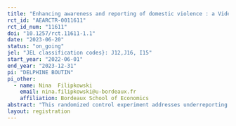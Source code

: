 ```yaml
---
title: "Enhancing awareness and reporting of domestic violence : a Video Documentary RCT in Madagascar"
rct_id: "AEARCTR-0011611"
rct_id_num: "11611"
doi: "10.1257/rct.11611-1.1"
date: "2023-06-20"
status: "on_going"
jel: "JEL classification codes}: J12,J16, I15"
start_year: "2022-06-01"
end_year: "2023-12-31"
pi: "DELPHINE BOUTIN"
pi_other:
  - name: Nina  Filipkowski
    email: nina.filipkowski@u-bordeaux.fr
    affiliation: Bordeaux School of Economics
abstract: "This randomized control experiment addresses underreporting of domestic violence in Madagascar. We formed a partnership with a microfinance NGO to produce an educational video that addressed different types of violence and appropriate response measures. Over a five-month period, the video will be randomly broadcast across seven agency locations. Anticipating the participation of 4,000 individuals, we will use questionnaires administered by social workers to collect data on knowledge of, attitudes towards, and reported cases of domestic violence. Throughout the study, we gathered information on beneficiary characteristics and conducted both quantitative and qualitative surveys to assess the video's reception and impact. The objective is to measure video effectiveness in raising awareness and assessing changes in knowledge, reporting, attitudes, and psychological well-being. We will use the collected data to evaluate the intervention's impact and inform future efforts to prevent and address domestic violence in Madagascar."
layout: registration
---
```


